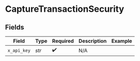 # CaptureTransactionSecurity


## Fields

| Field              | Type               | Required           | Description        | Example            |
| ------------------ | ------------------ | ------------------ | ------------------ | ------------------ |
| `x_api_key`        | *str*              | :heavy_check_mark: | N/A                |                    |